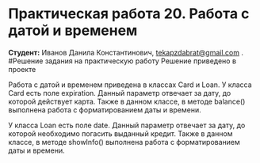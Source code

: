 # Практическая работа 20. Работа с датой и временем
**Студент:** Иванов Данила Константинович, tekapzdabrat@gmail.com .
#Решение задания на практическую работу
Решение приведено в проекте 

Работа с датой и временем приведена в классах Card и Loan. У класса Card есть поле expiration. Данный параметр отвечает за дату, до которой действует карта. Также в данном классе, в методе balance() выполнена работа с форматированием даты и времени.

У класса Loan есть поле date. Данный параметр отвечает за дату, до которой необходимо погасить выданный кредит. Также в данном классе, в методе showInfo() выполнена работа с форматированием даты и времени.
 
